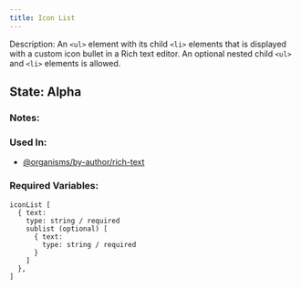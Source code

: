 ```yaml
---
title: Icon List
---
```

Description: An `<ul>` element with its child `<li>` elements that is displayed with a custom icon bullet in a Rich text editor.  An optional nested child `<ul>` and `<li>` elements is allowed.

## State: Alpha

### Notes:

### Used In:
- [@organisms/by-author/rich-text](/?p=organisms-rich-text)

### Required Variables:
~~~
iconList [
  { text:
    type: string / required
    sublist (optional) [
      { text:
        type: string / required
      }
    ]
  },
]
~~~
